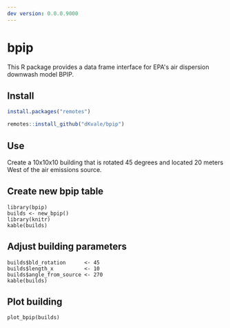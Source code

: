 ```yaml
---  
dev version: 0.0.0.9000  
---  
```



bpip
=======

This R package provides a data frame interface for EPA's air dispersion downwash model BPIP.

## Install 

```r
install.packages("remotes")

remotes::install_github("dKvale/bpip")
```

## Use

Create a 10x10x10 building that is rotated 45 degrees and located 20 meters West of the air emissions source.

## Create new bpip table
```{r }
library(bpip)
builds <- new_bpip()
library(knitr)
kable(builds)
```

## Adjust building parameters
```{r }
builds$bld_rotation      <- 45
builds$length_x          <- 10
builds$angle_from_source <- 270 
kable(builds)
```

## Plot building
```{r }
plot_bpip(builds)
```
